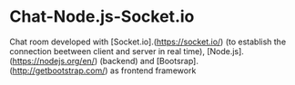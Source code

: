 # Chat-Node.js-Socket.io

Chat room developed with [Socket.io].(https://socket.io/) (to establish the connection beetween client and server in real time), [Node.js].(https://nodejs.org/en/) (backend) and [Bootsrap].(http://getbootstrap.com/) as frontend framework
